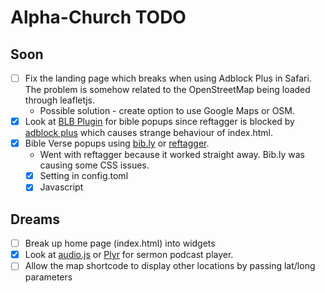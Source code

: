 # Alpha-Church TODO
## Soon
- [ ] Fix the landing page which breaks when using Adblock Plus in Safari. The problem is somehow related to the OpenStreetMap being loaded through leafletjs.
  - Possible solution - create option to use Google Maps or OSM.
- [x] Look at [BLB Plugin](https://www.blueletterbible.org/webtools/BLB_ScriptTagger.cfm) for bible popups since reftagger is blocked by [adblock plus](https://community.logos.com/forums/p/139517/890932.aspx) which causes strange behaviour of index.html.
- [x] Bible Verse popups using [bib.ly](//bib.ly) or [reftagger](//reftagger.com).
  - Went with reftagger because it worked straight away. Bib.ly was causing some CSS issues.
  - [x] Setting in config.toml
  - [x] Javascript

## Dreams
- [ ] Break up home page (index.html) into widgets
- [x] Look at [audio.js](https://kolber.github.io/audiojs/) or [Plyr](https://plyr.io/) for sermon podcast player.
- [ ] Allow the map shortcode to display other locations by passing lat/long parameters
